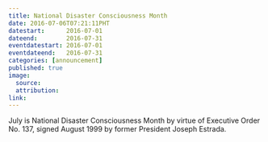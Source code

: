```yaml
---
title: National Disaster Consciousness Month
date: 2016-07-06T07:21:11PHT
datestart:      2016-07-01
dateend:        2016-07-31
eventdatestart: 2016-07-01
eventdateend:   2016-07-31
categories: [announcement]
published: true
image: 
  source:
  attribution: 
link: 
---
```


July is National Disaster Consciousness Month by virtue of Executive Order No. 137, signed August 1999 by former President Joseph Estrada.
